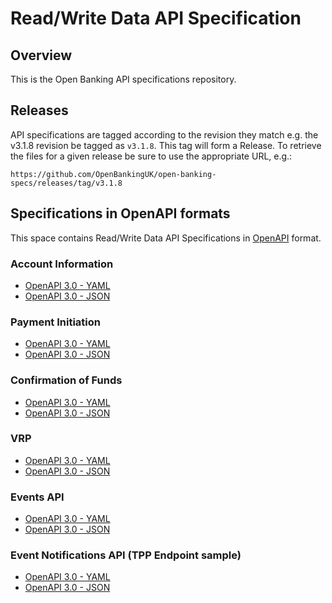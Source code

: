 # Read/Write Data API Specification

## Overview

This is the Open Banking API specifications repository.

## Releases

API specifications are tagged according to the revision they match e.g. the v3.1.8 revision be tagged as `v3.1.8`. This tag will form a Release. To retrieve the files for a given release be sure to use the appropriate URL, e.g.:

```https://github.com/OpenBankingUK/open-banking-specs/releases/tag/v3.1.8```

## Specifications in OpenAPI formats

This space contains Read/Write Data API Specifications in [OpenAPI](https://github.com/OAI/OpenAPI-Specification#the-openapi-specification) format.

### Account Information 

- [OpenAPI 3.0 - YAML](./dist/openapi/account-info-openapi.yaml) 
- [OpenAPI 3.0 - JSON](./dist/openapi/account-info-openapi.json)

### Payment Initiation

- [OpenAPI 3.0 - YAML](./dist/openapi/payment-initiation-openapi.yaml) 
- [OpenAPI 3.0 - JSON](./dist/openapi/payment-initiation-openapi.json)

### Confirmation of Funds

- [OpenAPI 3.0 - YAML](./dist/openapi/confirmation-funds-openapi.yaml)
- [OpenAPI 3.0 - JSON](./dist/openapi/confirmation-funds-openapi.json)

### VRP

- [OpenAPI 3.0 - YAML](./dist/openapi/vrp-openapi.yaml) 
- [OpenAPI 3.0 - JSON](./dist/openapi/vrp-openapi.json)

### Events API

- [OpenAPI 3.0 - YAML](./dist/openapi/events-openapi.yaml) 
- [OpenAPI 3.0 - JSON](./dist/openapi/events-openapi.json)


### Event Notifications API (TPP Endpoint sample)

- [OpenAPI 3.0 - YAML](./dist/openapi/event-notifications-openapi.yaml) 
- [OpenAPI 3.0 - JSON](./dist/openapi/event-notifications-openapi.json)
